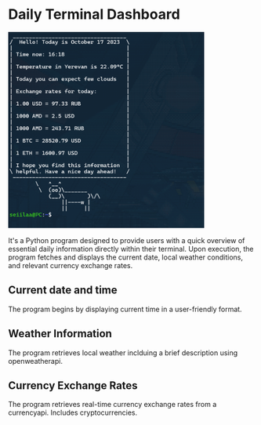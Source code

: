# Daily Terminal Dashboard 

<img src="./images/preview.png" width="400" height="400" />

It's a Python program designed to provide users with a quick overview of essential daily information directly within their terminal. 
Upon execution, the program fetches and displays the current date, local weather conditions, and relevant currency exchange rates.

## Current date and time 
The program begins by displaying current time in a user-friendly format.

## Weather Information
The program retrieves local weather inclduing a brief description using openweatherapi.
## Currency Exchange Rates
The program retrieves real-time currency exchange rates from a currencyapi. Includes cryptocurrencies.
